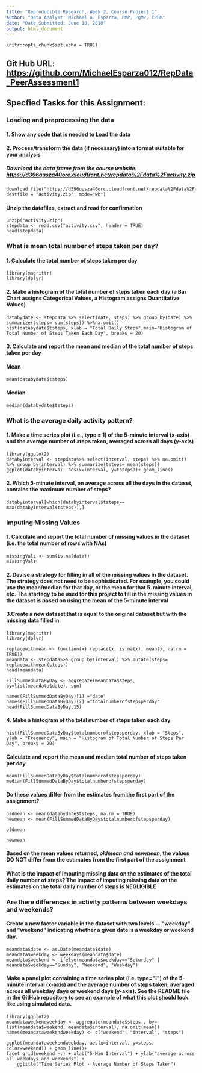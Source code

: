 ```yaml
---
title: "Reproducible Research, Week 2, Course Project 1"
author: "Data Analyst: Michael A. Esparza, PMP, PgMP, CPEM"
date: "Date Submitted: June 10, 2018"
output: html_document
---
```


```{r setup, include=FALSE}
knitr::opts_chunk$set(echo = TRUE)
```
## Git Hub URL: https://github.com/MichaelEsparza012/RepData_PeerAssessment1   
## Specfied Tasks for this Assignment:  
### Loading and preprocessing the data  
#### 1. Show any code that is needed to Load the data 
#### 2. Process/transform the data (if necessary) into a format suitable for your analysis  
##### Download the data frame from the course website: https://d396qusza40orc.cloudfront.net/repdata%2Fdata%2Factivity.zip  

```{r}
download.file("https://d396qusza40orc.cloudfront.net/repdata%2Fdata%2Factivity.zip", destfile = "activity.zip", mode="wb")
```
#### Unzip the datafiles, extract and read for confirmation
```{r}
unzip("activity.zip")
stepdata <- read.csv("activity.csv", header = TRUE)
head(stepdata)
```
### What is mean total number of steps taken per day?  
#### 1. Calculate the total number of steps taken per day  
```{r}
library(magrittr)
library(dplyr)
```
#### 2. Make a histogram of the total number of steps taken each day (a Bar Chart assigns Categorical Values, a Histogram assigns Quantitative Values) 
```{r}
databydate <- stepdata %>% select(date, steps) %>% group_by(date) %>% summarize(tsteps= sum(steps)) %>%na.omit()
hist(databydate$tsteps, xlab = "Total Daily Steps",main="Histogram of Total Number of Steps Taken Each Day", breaks = 20)
```  

#### 3. Calculate and report the **mean** and **median** of the total number of steps taken per day  
#### Mean
```{r}
mean(databydate$tsteps)
```  
#### Median
```{r}
median(databydate$tsteps)  
```  
### What is the average daily activity pattern?  
#### 1. Make a time series plot (i.e., type = 1) of the 5-minute interval (x-axis) and the average number of steps taken, averaged across all days (y-axis)  
```{r}
library(ggplot2)
databyinterval <- stepdata%>% select(interval, steps) %>% na.omit() %>% group_by(interval) %>% summarize(tsteps= mean(steps)) 
ggplot(databyinterval, aes(x=interval, y=tsteps))+ geom_line()
```  

#### 2. Which 5-minute interval, on average across all the days in the dataset, contains the maximum number of steps?  

```{r}
databyinterval[which(databyinterval$tsteps== max(databyinterval$tsteps)),]
```
### Imputing Missing Values  
#### 1. Calculate and report the total number of missing values in the dataset (i.e. the total number of rows with NAs)  
```{r}
missingVals <- sum(is.na(data))
missingVals
```
#### 2. Devise a strategy for filling in all of the missing values in the dataset. The strategy does not need to be sophisticated. For example, you could use the mean/median for that day, or the mean for that 5-minute interval, etc. **The startegy to be used for this project to fill in the missing values in the dataset is based on using the mean of the 5-minute interval**  
#### 3.Create a new dataset that is equal to the original dataset but with the missing data filled in  
```{r}
library(magrittr)
library(dplyr)

replacewithmean <- function(x) replace(x, is.na(x), mean(x, na.rm = TRUE))
meandata <- stepdata%>% group_by(interval) %>% mutate(steps= replacewithmean(steps))
head(meandata)
```  

```{r}
FillSummedDataByDay <- aggregate(meandata$steps, by=list(meandata$date), sum)

names(FillSummedDataByDay)[1] ="date"
names(FillSummedDataByDay)[2] ="totalnumberofstepsperday"
head(FillSummedDataByDay,15)
```  
#### 4. Make a histogram of the total number of steps taken each day
```{r}
hist(FillSummedDataByDay$totalnumberofstepsperday, xlab = "Steps", ylab = "Frequency", main = "Histogram of Total Number of Steps Per Day", breaks = 20)
```  

#### Calculate and report the mean and median total number of steps taken per day  
```{r}
mean(FillSummedDataByDay$totalnumberofstepsperday)
median(FillSummedDataByDay$totalnumberofstepsperday)
```  
#### Do these values differ from the estimates from the first part of the assignment?  
```{r}
oldmean <- mean(databydate$tsteps, na.rm = TRUE)
newmean <- mean(FillSummedDataByDay$totalnumberofstepsperday)
```  
```{r}
oldmean
```
```{r}
newmean
```  
#### **Based on the mean values returned, *oldmean and newmean*, the values DO NOT differ from the estimates from the first part of the assignment**  

#### What is the impact of imputing missing data on the estimates of the total daily number of steps?  **The impact of imputing missing data on the estimates on the total daily number of steps is NEGLIGIBLE**  
### Are there differences in activity patterns between weekdays and weekends?  
#### Create a new factor variable in the dataset with two levels -- "weekday" and "weekend" indicating whether a given date is a weekday or weekend day.  
```{r}
meandata$date <- as.Date(meandata$date)
meandata$weekday <- weekdays(meandata$date)
meandata$weekend <- ifelse(meandata$weekday=="Saturday" | meandata$weekday=="Sunday", "Weekend", "Weekday")
```  
#### Make a panel plot containing a time series plot (i.e. type="l") of the 5-minute interval (x-axis) and the average number of steps taken, averaged across all weekday days or weekend days (y-axis). See the README file in the GitHub repository to see an example of what this plot should look like using simulated data.  
```{r}
library(ggplot2)
meandataweekendweekday <- aggregate(meandata$steps , by= list(meandata$weekend, meandata$interval), na.omit(mean))
names(meandataweekendweekday) <- c("weekend", "interval", "steps")

ggplot(meandataweekendweekday, aes(x=interval, y=steps, color=weekend)) + geom_line()+
facet_grid(weekend ~.) + xlab("5-Min Interval") + ylab("average across all weekdays and weekends") +
    ggtitle("Time Series Plot - Average Number of Steps Taken")
```  


